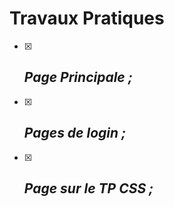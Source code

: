 # Travaux Pratiques
- [x] ## *Page Principale ;*
- [x] ## *Pages de login ;*
- [x] ## *Page sur le TP CSS ;*